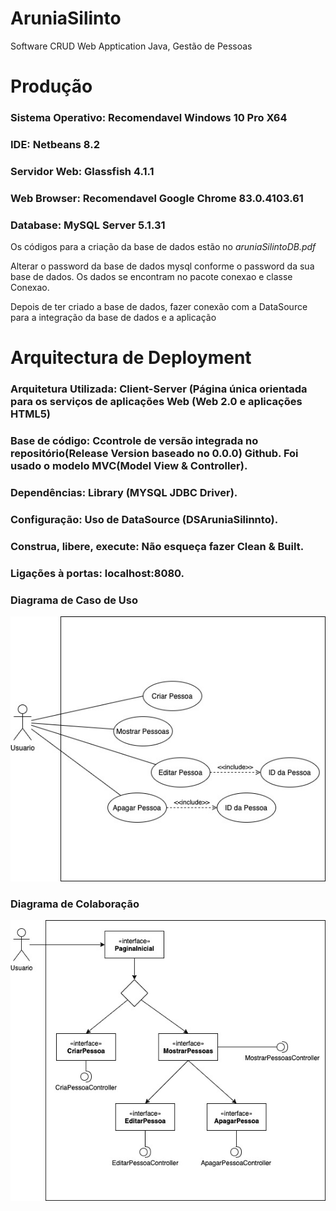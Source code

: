# AruniaSilinto
Software CRUD Web Apptication Java, Gestão de Pessoas

# Produção

### Sistema Operativo: Recomendavel Windows 10 Pro X64
### IDE: Netbeans 8.2
### Servidor Web: Glassfish 4.1.1
### Web Browser: Recomendavel Google Chrome 83.0.4103.61
### Database: MySQL Server 5.1.31

Os códigos para a criação da base de dados estão no  *aruniaSilintoDB.pdf*

Alterar o password da base de dados mysql conforme o password da sua base de dados. Os dados se encontram no pacote conexao e classe Conexao. 

Depois de ter criado a base de dados, fazer conexão com a DataSource para a integração da base de dados e a aplicação


# Arquitectura de Deployment

### Arquitetura Utilizada: Client-Server (Página única orientada para os serviços de aplicações Web (Web 2.0 e aplicações HTML5)
### Base de código: Ccontrole de versão integrada no repositório(Release Version baseado no 0.0.0) Github. Foi usado o modelo MVC(Model View & Controller).
### Dependências: Library (MYSQL JDBC Driver).
### Configuração: Uso de DataSource (DSAruniaSilinnto).
### Construa, libere, execute: Não esqueça fazer Clean & Built.
### Ligações à portas: localhost:8080.

### Diagrama de Caso de Uso
![Caso de Uso](https://github.com/ninanani424/AruniaSilinto/blob/master/web/diagrams/UseCaseDiagram.jpg)

### Diagrama de Colaboração
![Colaroração](https://github.com/ninanani424/AruniaSilinto/blob/master/web/diagrams/CollaborationDiagram.jpg)

